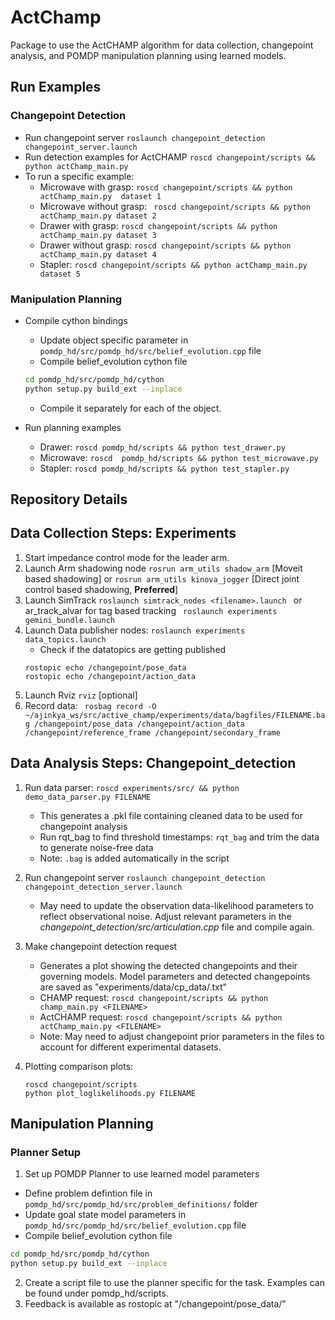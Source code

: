 # ActChamp
Package to use the ActCHAMP algorithm for data collection, changepoint analysis, and POMDP manipulation planning using learned models.

## Run Examples
### Changepoint Detection
- Run changepoint server ```roslaunch changepoint_detection changepoint_server.launch ```
- Run detection examples for ActCHAMP ``` roscd changepoint/scripts && python actChamp_main.py ```
- To run a specific example:
  - Microwave with grasp: ``` roscd changepoint/scripts && python actChamp_main.py  dataset 1 ```
  - Microwave without grasp: ``` roscd changepoint/scripts && python actChamp_main.py dataset 2```
  - Drawer with grasp: ``` roscd changepoint/scripts && python actChamp_main.py dataset 3 ```
  - Drawer without grasp: ``` roscd changepoint/scripts && python actChamp_main.py dataset 4 ```
  - Stapler: ``` roscd changepoint/scripts && python actChamp_main.py dataset 5 ```

### Manipulation Planning
- Compile cython bindings
  - Update object specific parameter in  `pomdp_hd/src/pomdp_hd/src/belief_evolution.cpp` file
  - Compile belief_evolution cython file 
  ``` bash
  cd pomdp_hd/src/pomdp_hd/cython
  python setup.py build_ext --inplace
  ```
  - Compile it separately for each of the object. 

- Run planning examples
  - Drawer: ``` roscd pomdp_hd/scripts && python test_drawer.py ```
  - Microwave: ``` roscd  pomdp_hd/scripts && python test_microwave.py ```
  - Stapler: ``` roscd pomdp_hd/scripts && python test_stapler.py ```


## Repository Details
## Data Collection Steps: Experiments
1. Start impedance control mode for the leader arm.
2. Launch Arm shadowing node ```rosrun arm_utils shadow_arm``` [Moveit based shadowing] or ```rosrun arm_utils kinova_jogger``` [Direct joint control based shadowing, **Preferred**]
3. Launch SimTrack ```roslaunch simtrack_nodes <filename>.launch ``` or ar_track_alvar for tag based tracking ``` roslaunch experiments gemini_bundle.launch```
4. Launch Data publisher nodes: ```roslaunch experiments data_topics.launch```
   - Check if the datatopics are getting published 
   ``` 
   rostopic echo /changepoint/pose_data
   rostopic echo /changepoint/action_data
   ```
5. Launch Rviz ```rviz``` [optional]
6. Record data: ``` rosbag record -O ~/ajinkya_ws/src/active_champ/experiments/data/bagfiles/FILENAME.bag /changepoint/pose_data /changepoint/action_data /changepoint/reference_frame /changepoint/secondary_frame```


## Data Analysis Steps: Changepoint_detection
1. Run data parser:  ``` roscd experiments/src/ &&
    python demo_data_parser.py FILENAME ```
   - This generates a <FILENAME>.pkl file containing cleaned data to be used for changepoint analysis
   - Run rqt_bag to find threshold timestamps: ```rqt_bag``` and trim the data to generate noise-free data
   - Note: `.bag` is added automatically in the script 
 
 2. Run changepoint server ```roslaunch changepoint_detection changepoint_detection_server.launch ```
    - May need to update the observation data-likelihood parameters to reflect observational noise. Adjust relevant parameters in the *changepoint_detection/src/articulation.cpp* file and compile again.

 3. Make changepoint detection request
    - Generates a plot showing the detected changepoints and their governing models. Model parameters and detected changepoints are saved as "experiments/data/cp_data/<FILENAME>.txt"
    - CHAMP request: 
    ``` roscd changepoint/scripts && python champ_main.py <FILENAME> ```
    - ActCHAMP request: ``` roscd changepoint/scripts && python actChamp_main.py <FILENAME> ```
    - Note: May need to adjust changepoint prior parameters in the files to account for different experimental datasets.

4. Plotting comparison plots: 
    ```
    roscd changepoint/scripts
    python plot_loglikelihoods.py FILENAME
    ```

## Manipulation Planning
### Planner Setup
1. Set up POMDP Planner to use learned model parameters
  - Define problem defintion file in `pomdp_hd/src/pomdp_hd/src/problem_definitions/` folder
  - Update goal state model parameters in `pomdp_hd/src/pomdp_hd/src/belief_evolution.cpp` file
  - Compile belief_evolution cython file 
  ``` bash
  cd pomdp_hd/src/pomdp_hd/cython
  python setup.py build_ext --inplace
  ```
2. Create a script file to use the planner specific for the task. Examples can be found under pomdp_hd/scripts.
3. Feedback is available as rostopic at "/changepoint/pose_data/"
